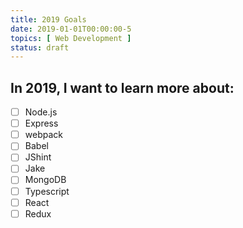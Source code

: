 ```yaml
---
title: 2019 Goals
date: 2019-01-01T00:00:00-5
topics: [ Web Development ]
status: draft
---
```

## In 2019, I want to learn more about:

- [ ] Node.js
- [ ] Express
- [ ] webpack
- [ ] Babel
- [ ] JShint
- [ ] Jake
- [ ] MongoDB
- [ ] Typescript
- [ ] React
- [ ] Redux